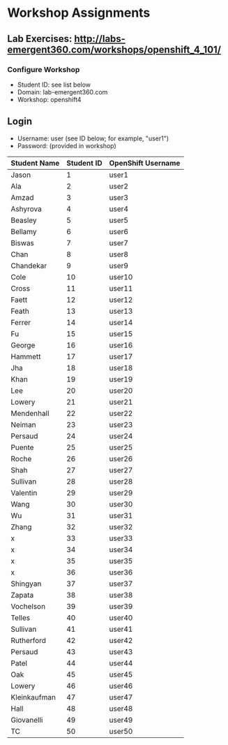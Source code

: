 # Workshop Assignments
## Lab Exercises: http://labs-emergent360.com/workshops/openshift_4_101/
### Configure Workshop
- Student ID: see list below
- Domain: lab-emergent360.com
- Workshop: openshift4

## Login
- Username: user<id> (see ID below; for example, "user1")
- Password: (provided in workshop)

| Student Name | Student ID | OpenShift Username | 
|------------ | ---------------| ---------------|
|	Jason	 |	1	|	user1	|
|	Ala	|	2	|	user2	|
|	Amzad 	|	3	|	user3	|
|	Ashyrova |	4	|	user4	|
|	Beasley |	5	|	user5	|
|	Bellamy  |	6	|	user6	|
|	Biswas |	7	|	user7	|
|	Chan |	8	|	user8	|
|	Chandekar	|	9	|	user9	|
|	Cole |	10	|	user10	|
|	Cross	|	11	|	user11	|
|	Faett |	12	|	user12	|
|	Feath |	13	|	user13	|
| Ferrer | 14 | user14 |
| Fu | 15 | user15 |
| George | 16 | user16 |
| Hammett | 17 | user17 |
| Jha | 18 | user18 |  
| Khan | 19 | user19 |  
| Lee | 20 | user20 |  
| Lowery | 21 | user21 |
| Mendenhall | 22 | user22 |
| Neiman | 23 | user23 |
| Persaud | 24 | user24 |
| Puente | 25 | user25 |
| Roche | 26 | user26 |
| Shah | 27 | user27 |
| Sullivan | 28 | user28 |
| Valentin | 29 | user29 |
| Wang | 30 | user30 |
| Wu | 31 | user31 |
| Zhang | 32 | user32 |
|  x | 33 | user33 |
|  x | 34 | user34 |
|  x | 35 | user35 |  
|  x | 36 | user36 |
|  Shingyan | 37 | user37 |
|  Zapata | 38 | user38 |
|  Vochelson | 39 | user39 |
|  Telles | 40 | user40 |
|  Sullivan | 41 | user41 |
|  Rutherford | 42 | user42 |
|  Persaud | 43 | user43 |
|  Patel | 44 | user44 |
|  Oak | 45 | user45 |
|  Lowery | 46 | user46 |
| Kleinkaufman | 47 | user47 |
| Hall | 48 | user48 |
| Giovanelli | 49 | user49 |
|  TC | 50 | user50 |
